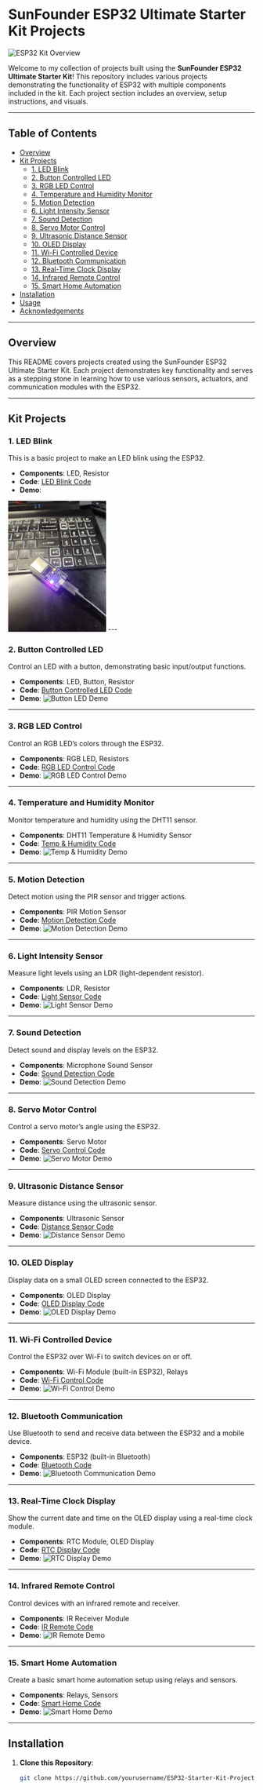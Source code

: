 # SunFounder ESP32 Ultimate Starter Kit Projects

![ESP32 Kit Overview](./images/esp32_kit_overview.jpg)

Welcome to my collection of projects built using the **SunFounder ESP32 Ultimate Starter Kit**! This repository includes various projects demonstrating the functionality of ESP32 with multiple components included in the kit. Each project section includes an overview, setup instructions, and visuals.

---

## Table of Contents
- [Overview](#overview)
- [Kit Projects](#kit-projects)
  - [1. LED Blink](#1-led-blink)
  - [2. Button Controlled LED](#2-button-controlled-led)
  - [3. RGB LED Control](#3-rgb-led-control)
  - [4. Temperature and Humidity Monitor](#4-temperature-and-humidity-monitor)
  - [5. Motion Detection](#5-motion-detection)
  - [6. Light Intensity Sensor](#6-light-intensity-sensor)
  - [7. Sound Detection](#7-sound-detection)
  - [8. Servo Motor Control](#8-servo-motor-control)
  - [9. Ultrasonic Distance Sensor](#9-ultrasonic-distance-sensor)
  - [10. OLED Display](#10-oled-display)
  - [11. Wi-Fi Controlled Device](#11-wi-fi-controlled-device)
  - [12. Bluetooth Communication](#12-bluetooth-communication)
  - [13. Real-Time Clock Display](#13-real-time-clock-display)
  - [14. Infrared Remote Control](#14-infrared-remote-control)
  - [15. Smart Home Automation](#15-smart-home-automation)
- [Installation](#installation)
- [Usage](#usage)
- [Acknowledgements](#acknowledgements)

---

## Overview
This README covers projects created using the SunFounder ESP32 Ultimate Starter Kit. Each project demonstrates key functionality and serves as a stepping stone in learning how to use various sensors, actuators, and communication modules with the ESP32.

---

## Kit Projects

### 1. LED Blink
This is a basic project to make an LED blink using the ESP32.

- **Components**: LED, Resistor
- **Code**: [LED Blink Code](./code/led_blink.ino)
- **Demo**: 
<img src="./imgs/ledblinkblue.jpg" alt="LED Blink Demo" width="200"/>
---

### 2. Button Controlled LED
Control an LED with a button, demonstrating basic input/output functions.

- **Components**: LED, Button, Resistor
- **Code**: [Button Controlled LED Code](./code/button_led.ino)
- **Demo**: ![Button LED Demo](./images/button_led_demo.gif)

---

### 3. RGB LED Control
Control an RGB LED’s colors through the ESP32.

- **Components**: RGB LED, Resistors
- **Code**: [RGB LED Control Code](./code/rgb_led.ino)
- **Demo**: ![RGB LED Control Demo](./images/rgb_led_demo.gif)

---

### 4. Temperature and Humidity Monitor
Monitor temperature and humidity using the DHT11 sensor.

- **Components**: DHT11 Temperature & Humidity Sensor
- **Code**: [Temp & Humidity Code](./code/temp_humidity.ino)
- **Demo**: ![Temp & Humidity Demo](./images/temp_humidity_demo.jpg)

---

### 5. Motion Detection
Detect motion using the PIR sensor and trigger actions.

- **Components**: PIR Motion Sensor
- **Code**: [Motion Detection Code](./code/motion_detection.ino)
- **Demo**: ![Motion Detection Demo](./images/motion_detection_demo.jpg)

---

### 6. Light Intensity Sensor
Measure light levels using an LDR (light-dependent resistor).

- **Components**: LDR, Resistor
- **Code**: [Light Sensor Code](./code/light_sensor.ino)
- **Demo**: ![Light Sensor Demo](./images/light_sensor_demo.jpg)

---

### 7. Sound Detection
Detect sound and display levels on the ESP32.

- **Components**: Microphone Sound Sensor
- **Code**: [Sound Detection Code](./code/sound_detection.ino)
- **Demo**: ![Sound Detection Demo](./images/sound_detection_demo.jpg)

---

### 8. Servo Motor Control
Control a servo motor’s angle using the ESP32.

- **Components**: Servo Motor
- **Code**: [Servo Control Code](./code/servo_control.ino)
- **Demo**: ![Servo Motor Demo](./images/servo_motor_demo.jpg)

---

### 9. Ultrasonic Distance Sensor
Measure distance using the ultrasonic sensor.

- **Components**: Ultrasonic Sensor
- **Code**: [Distance Sensor Code](./code/distance_sensor.ino)
- **Demo**: ![Distance Sensor Demo](./images/distance_sensor_demo.jpg)

---

### 10. OLED Display
Display data on a small OLED screen connected to the ESP32.

- **Components**: OLED Display
- **Code**: [OLED Display Code](./code/oled_display.ino)
- **Demo**: ![OLED Display Demo](./images/oled_display_demo.jpg)

---

### 11. Wi-Fi Controlled Device
Control the ESP32 over Wi-Fi to switch devices on or off.

- **Components**: Wi-Fi Module (built-in ESP32), Relays
- **Code**: [Wi-Fi Control Code](./code/wifi_control.ino)
- **Demo**: ![Wi-Fi Control Demo](./images/wifi_control_demo.jpg)

---

### 12. Bluetooth Communication
Use Bluetooth to send and receive data between the ESP32 and a mobile device.

- **Components**: ESP32 (built-in Bluetooth)
- **Code**: [Bluetooth Code](./code/bluetooth.ino)
- **Demo**: ![Bluetooth Communication Demo](./images/bluetooth_demo.jpg)

---

### 13. Real-Time Clock Display
Show the current date and time on the OLED display using a real-time clock module.

- **Components**: RTC Module, OLED Display
- **Code**: [RTC Display Code](./code/rtc_display.ino)
- **Demo**: ![RTC Display Demo](./images/rtc_display_demo.jpg)

---

### 14. Infrared Remote Control
Control devices with an infrared remote and receiver.

- **Components**: IR Receiver Module
- **Code**: [IR Remote Code](./code/ir_remote.ino)
- **Demo**: ![IR Remote Demo](./images/ir_remote_demo.jpg)

---

### 15. Smart Home Automation
Create a basic smart home automation setup using relays and sensors.

- **Components**: Relays, Sensors
- **Code**: [Smart Home Code](./code/smart_home.ino)
- **Demo**: ![Smart Home Demo](./images/smart_home_demo.jpg)

---

## Installation

1. **Clone this Repository**:
   ```bash
   git clone https://github.com/yourusername/ESP32-Starter-Kit-Projects.git
